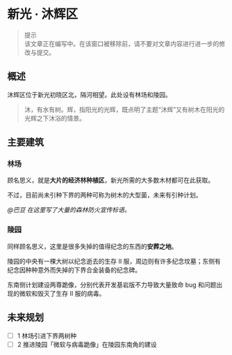 # 新光 · 沐辉区

> 提示  
  该文章正在编写中。在该窗口被移除前，请不要对文章内容进行进一步的修改与提交。

## 概述

沐辉区位于新光初晓区北，隔河相望。此处设有林场和陵园。

> 沐，有水有树。辉，指阳光的光辉，既点明了主题“沐辉”又有树木在阳光的光辉之下沐浴的情景。

## 主要建筑

### 林场

顾名思义，就是**大片的经济林种植区**，新光所需的大多数木材都可在此获取。

不过，目前尚未引种下界的两种可称为树木的大型菌，未来有引种计划。

*@巴豆 在这里写了大量的森林防火宣传标语。*

### 陵园

同样顾名思义，这里是很多失掉的值得纪念的东西的**安葬之地**。

陵园的中央有一棵大树以纪念逝去的生存 II 服，周边则有许多纪念坟墓；东侧有纪念因种种意外而失掉的下界合金装备的纪念碑。

东南侧计划建设两尊跪像，分别代表开发基岩版不力导致大量致命 bug 和问题出现的微软和毁灭了生存 II 服的病毒。

## 未来规划

- [ ] 1 林场引进下界两树种
- [ ] 2 推进陵园「微软与病毒跪像」在陵园东南角的建设
